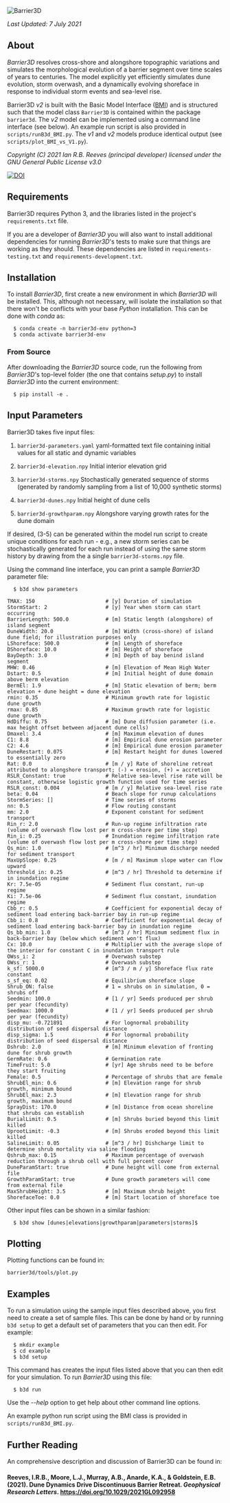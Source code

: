 
![Barrier3D](/images/Barrier3D.png)

_Last Updated: 7 July 2021_

## About

*Barrier3D* resolves cross-shore and alongshore topographic variations and simulates the morphological evolution of a barrier segment over time scales of years to centuries. The model explicitly yet efficiently simulates dune evolution, storm overwash, and a dynamically evolving shoreface in response to individual storm events and sea-level rise.

Barrier3D _v2_ is built with the Basic Model Interface ([BMI](https://bmi.readthedocs.io/)) and is structured such that the model class `Barrier3D` is contained within the package `barrier3d`. The _v2_ model can be implemented using a command line interface (see below). An example run script is also provided in `scripts/runB3d_BMI.py`. The _v1_ and _v2_ models produce identical output (see `scripts/plot_BMI_vs_V1.py`). 

_Copyright (C) 2021 Ian R.B. Reeves (principal developer) licensed under the GNU General Public License v3.0_

[![DOI](https://zenodo.org/badge/DOI/10.5281/zenodo.4730988.svg)](https://doi.org/10.5281/zenodo.4730988)

## Requirements 

Barrier3D requires Python 3, and the libraries listed in the project's `requirements.txt` file.

If you are a developer of *Barrier3D* you will also want to install
additional dependencies for running *Barrier3D*'s tests to make sure
that things are working as they should. These dependencies are listed
in `requirements-testing.txt` and `requirements-development.txt`.

## Installation

To install *Barrier3D*, first create a new environment in
which *Barrier3D* will be installed. This, although not necessary, will
isolate the installation so that there won't be conflicts with your
base *Python* installation. This can be done with *conda* as:

```
  $ conda create -n barrier3d-env python=3
  $ conda activate barrier3d-env
```

### From Source

After downloading the *Barrier3D* source code, run the following from
*Barrier3D*'s top-level folder (the one that contains *setup.py*) to
install *Barrier3D* into the current environment:

```
  $ pip install -e .
```

## Input Parameters

Barrier3D takes five input files:

1) `barrier3d-parameters.yaml`
    yaml-formatted text file containing initial values for all static and dynamic variables
    
2) `barrier3d-elevation.npy`
    Initial interior elevation grid
    
3) `barrier3d-storms.npy`
    Stochastically generated sequence of storms (generated by randomly sampling from a list of 10,000 synthetic storms)
    
4) `barrier3d-dunes.npy`
    Initial height of dune cells
    
5) `barrier3d-growthparam.npy`
    Alongshore varying growth rates for the dune domain

If desired, (3-5) can be generated within the model run script to create unique conditions for each run - e.g., a new storm series can be stochastically generated for each run instead of using the same storm history by drawing from the a single `barrier3d-storms.npy` file.

Using the command line interface, you can print a sample *Barrier3D* parameter file:

```
  $ b3d show parameters

TMAX: 150                       # [y] Duration of simulation
StormStart: 2                   # [y] Year when storm can start occurring
BarrierLength: 500.0            # [m] Static length (alongshore) of island segment
DuneWidth: 20.0                 # [m] Width (cross-shore) of island dune field; for illustration purposes only
LShoreface: 500.0               # [m] Length of shoreface
DShoreface: 10.0                # [m] Height of shoreface
BayDepth: 3.0                   # [m] Depth of bay benind island segment
MHW: 0.46                       # [m] Elevation of Mean High Water
Dstart: 0.5                     # [m] Initial height of dune domain above berm elevation
BermEl: 1.9                     # [m] Static elevation of berm; berm elevation + dune height = dune elevation
rmin: 0.35                      # Minimum growth rate for logistic dune growth
rmax: 0.85                      # Maximum growth rate for logistic dune growth
HdDiffu: 0.75                   # [m] Dune diffusion parameter (i.e. max height offset between adjacent dune cells)
Dmaxel: 3.4                     # [m] Maximum elevation of dunes
C1: 8.8                         # [m] Empirical dune erosion parameter
C2: 4.6                         # [m] Empirical dune erosion parameter
DuneRestart: 0.075              # [m] Restart height for dunes lowered to essentially zero
Rat: 0.0                        # [m / y] Rate of shoreline retreat attributed to alongshore transport; (-) = erosion, (+) = accretion
RSLR_Constant: true             # Relative sea-level rise rate will be constant, otherwise logistic growth function used for time series
RSLR_const: 0.004               # [m / y] Relative sea-level rise rate
beta: 0.04                      # Beach slope for runup calculations
StormSeries: []                 # Time series of storms
nn: 0.5                         # Flow routing constant
mm: 2.0                         # Exponent constant for sediment transport
Rin_r: 2.0                      # Run-up regime infiltration rate (volume of overwash flow lost per m cross-shore per time step)
Rin_i: 0.25                     # Inundation regime infiltration rate (volume of overwash flow lost per m cross-shore per time step)
Qs_min: 1.0                     # [m^3 / hr] Minimum discharge needed for sediment transport
MaxUpSlope: 0.25                # [m / m] Maximum slope water can flow upward
threshold_in: 0.25              # [m^3 / hr] Threshold to determine if in inundation regime
Kr: 7.5e-05                     # Sediment flux constant, run-up regime
Ki: 7.5e-06                     # Sediment flux constant, inundation regime
Cbb_r: 0.5                      # Coefficient for exponential decay of sediment load entering back-barrier bay in run-up regime
Cbb_i: 0.8                      # Coefficient for exponential decay of sediment load entering back-barrier bay in inundation regime
Qs_bb_min: 1.0                  # [m^3 / hr] Minimum sediment flux in back-barrier bay (below which sediment won't flux)
Cx: 10.0                        # Multiplier with the average slope of the interior for constant C in inundation transport rule
OWss_i: 2                       # Overwash substep
OWss_r: 1                       # Overwash substep
k_sf: 5000.0                    # [m^3 / m / y] Shoreface flux rate constant
s_sf_eq: 0.02                   # Equilibrium shoreface slope
Shrub_ON: false                 # 1 = shrubs on in simulation, 0 = shrubs off
Seedmin: 100.0                  # [1 / yr] Seeds produced per shrub per year (fecundity)
Seedmax: 1000.0                 # [1 / yr] Seeds produced per shrub per year (fecundity)
disp_mu: -0.721891              # For lognormal probability distribution of seed dispersal distance
disp_sigma: 1.5                 # For lognormal probability distribution of seed dispersal distance
Dshrub: 2.0                     # [m] Minimum elevation of fronting dune for shrub growth
GermRate: 0.6                   # Germination rate
TimeFruit: 5.0                  # [yr] Age shrubs need to be before they start fruiting
Female: 0.5                     # Percentage of shrubs that are female
ShrubEl_min: 0.6                # [m] Elevation range for shrub growth, minimum bound
ShrubEl_max: 2.3                # [m] Elevation range for shrub growth, maximum bound
SprayDist: 170.0                # [m] Distance from ocean shoreline that shrubs can establish
BurialLimit: 0.5                # [m] Shrubs buried beyond this limit killed
UprootLimit: -0.3               # [m] Shrubs eroded beyond this limit killed
SalineLimit: 0.05               # [m^3 / hr] Dishcharge limit to determine shrub mortality via saline flooding
Qshrub_max: 0.15                # Maximum percentage of overwash reduction through a shrub cell with full percent cover
DuneParamStart: true            # Dune height will come from external file
GrowthParamStart: true          # Dune growth parameters will come from external file
MaxShrubHeight: 3.5             # [m] Maximum shrub height
ShorefaceToe: 0.0               # [m] Start location of shoreface toe
```
Other input files can be shown in a similar fashion: 

```
  $ b3d show [dunes|elevations|growthparam|parameters|storms]$
```

## Plotting

Plotting functions can be found in:

```
barrier3d/tools/plot.py
```


## Examples

To run a simulation using the sample input files described above, you first
need to create a set of sample files. This can be done by hand or by running
`b3d setup` to get a default set of parameters that you can then edit.
For example:

```
  $ mkdir example
  $ cd example
  $ b3d setup
```

This command has creates the input files listed above that you can then edit for your
simulation.  To run *Barrier3D* using this file:

```
  $ b3d run
```

Use the *--help* option to get help about other command line options.

An example python run script using the BMI class is provided in `scripts/runB3d_BMI.py`.

## Further Reading

An comprehensive description and discussion of Barrier3D can be found in:

#### Reeves, I.R.B., Moore, L.J., Murray, A.B., Anarde, K.A., & Goldstein, E.B. (2021). Dune Dynamics Drive Discontinuous Barrier Retreat. _Geophysical Research Letters_. https://doi.org/10.1029/2021GL092958
